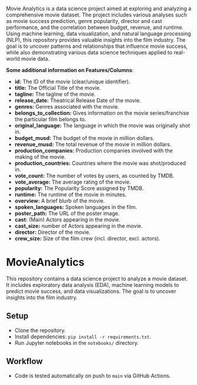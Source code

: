 Movie Analytics is a data science project aimed at exploring and analyzing a comprehensive movie dataset. The project includes various analyses such as movie success prediction, genre popularity, director and cast performance, and the correlation between budget, revenue, and runtime. Using machine learning, data visualization, and natural language processing (NLP), this repository provides valuable insights into the film industry. The goal is to uncover patterns and relationships that influence movie success, while also demonstrating various data science techniques applied to real-world movie data.

__Some additional information on Features/Columns__:

* **id:** The ID of the movie (clear/unique identifier).
* **title:** The Official Title of the movie.
* **tagline:** The tagline of the movie.
* **release_date:** Theatrical Release Date of the movie.
* **genres:** Genres associated with the movie.
* **belongs_to_collection:** Gives information on the movie series/franchise the particular film belongs to.
* **original_language:** The language in which the movie was originally shot in.
* **budget_musd:** The budget of the movie in million dollars.
* **revenue_musd:** The total revenue of the movie in million dollars.
* **production_companies:** Production companies involved with the making of the movie.
* **production_countries:** Countries where the movie was shot/produced in.
* **vote_count:** The number of votes by users, as counted by TMDB.
* **vote_average:** The average rating of the movie.
* **popularity:** The Popularity Score assigned by TMDB.
* **runtime:** The runtime of the movie in minutes.
* **overview:** A brief blurb of the movie.
* **spoken_languages:** Spoken languages in the film.
* **poster_path:** The URL of the poster image.
* **cast:** (Main) Actors appearing in the movie.
* **cast_size:** number of Actors appearing in the movie.
* **director:** Director of the movie.
* **crew_size:** Size of the film crew (incl. director, excl. actors).

# MovieAnalytics

This repository contains a data science project to analyze a movie dataset. It includes exploratory data analysis (EDA), machine learning models to predict movie success, and data visualizations. The goal is to uncover insights into the film industry.

## Setup
- Clone the repository.
- Install dependencies: `pip install -r requirements.txt`.
- Run Jupyter notebooks in the `notebooks/` directory.

## Workflow
- Code is tested automatically on push to `main` via GitHub Actions.
